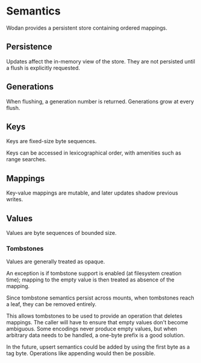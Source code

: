 # Semantics

Wodan provides a persistent store containing ordered mappings.

## Persistence

Updates affect the in-memory view of the store.
They are not persisted until a flush is explicitly requested.

## Generations

When flushing, a generation number is returned.
Generations grow at every flush.

## Keys

Keys are fixed-size byte sequences.

Keys can be accessed in lexicographical order, with amenities such as
range searches.

## Mappings

Key-value mappings are mutable, and later updates shadow previous
writes.

## Values

Values are byte sequences of bounded size.

### Tombstones

Values are generally treated as opaque.

An exception is if tombstone support is enabled (at filesystem creation
time); mapping to the empty value is then treated as absence of the
mapping.

Since tombstone semantics persist across mounts, when tombstones reach a
leaf, they can be removed entirely.

This allows tombstones to be used to provide an operation that deletes
mappings.  The caller will have to ensure that empty values don't become
ambiguous.  Some encodings never produce empty values, but when
arbitrary data needs to be handled, a one-byte prefix is a good
solution.

In the future, upsert semantics could be added by using the first byte
as a tag byte.  Operations like appending would then be possible.
